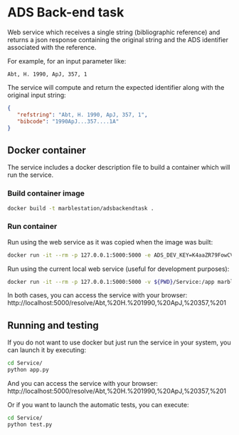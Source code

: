 # ADS Back-end task

Web service which receives a single string (bibliographic reference) and returns a json response containing the original string and the ADS identifier associated with the reference.

For example, for an input parameter like:

```
Abt, H. 1990, ApJ, 357, 1
```

The service will compute and return the expected identifier along with the original input string:


```json
{
   "refstring": "Abt, H. 1990, ApJ, 357, 1",
   "bibcode": "1990ApJ...357....1A"
}
```


## Docker container

The service includes a docker description file to build a container which will run the service.

### Build container image

```bash
docker build -t marblestation/adsbackendtask .
```

### Run container

Run using the web service as it was copied when the image was built:

```bash
docker run -it --rm -p 127.0.0.1:5000:5000 -e ADS_DEV_KEY=K4aaZR79FowCVkPUxwMeYGnHEx5mVFJuwPvI5OYK marblestation/adsbackendtask
```

Run using the current local web service (useful for development purposes):

```bash
docker run -it --rm -p 127.0.0.1:5000:5000 -v ${PWD}/Service:/app marblestation/adsbackendtask
```

In both cases, you can access the service with your browser: http://localhost:5000/resolve/Abt,%20H.%201990,%20ApJ,%20357,%201


## Running and testing

If you do not want to use docker but just run the service in your system, you can launch it by executing:

```bash
cd Service/
python app.py
```

And you can access the service with your browser: http://localhost:5000/resolve/Abt,%20H.%201990,%20ApJ,%20357,%201

Or if you want to launch the automatic tests, you can execute:

```bash
cd Service/
python test.py
```



